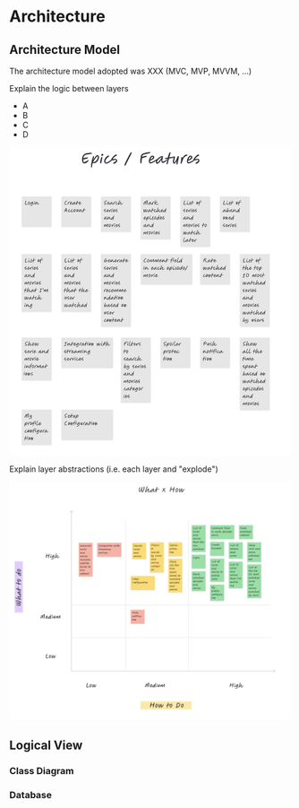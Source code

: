 # Architecture

## Architecture Model

The architecture model adopted was XXX \(MVC, MVP, MVVM, ...\)

Explain the logic between layers

* A
* B
* C
* D

![Arquitetura da Solu&#xE7;&#xE3;o](.gitbook/assets/image.png)

Explain layer abstractions \(i.e. each layer and "explode"\)

![](.gitbook/assets/image%20%281%29.png)

## Logical View

### Class Diagram

### Database
